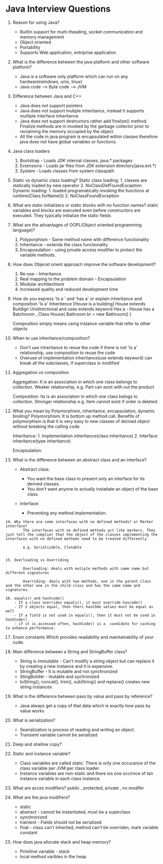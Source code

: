 # Java Interview Questions

1. Reason for using Java?
    - Builtin support for multi-theading, socket communication and memory management
    - Object oriented
    - Portability
    - Supports Web application, entriprise application
    
2. What is the difference between the java platform and other software platform?
    - Java is a software only platform which can run on any hardware(windows, unix, linux)
    - Java code --> Byte code --> JVM

3. Difference between Java and C++
    - Java does not support pointers
    - Java does not support mutiple inheritance, instead it supports multiple interface inheritance
    - Java does not support destructors rather add finalize() method. Finalize methods are in invoked by the garbage collector prior to reclaiming the memory occupied by the object.
    - All the code in java program is encapsulated within classes therefore java does not have global variables or functions.

4. Java class loaders
    1. Bootstrap - Loads JDK internal classes, java.* packages
    2. Extensions - Loads jar files from JDK extension directory(java.ext.*)
    3. System - Loads classes from system classpath

5. Static vs dynamic class loading?
    Static class loading: 
        1. classes are statically loaded by new operator
        2. NoClassDefFoundException
    Dynamic loading: 
        1. loaded programatically invoking the functions at runtime(Class.forName())
        2. NoClassFoundException

6. What are static initializers or static blocks with no function names?
      static variables and blocks are executed even before constructors are executed.
      They typically initialize the static fields
      
7. What are the advantages of OOPL(Object oriented programming language)?
     1. Polyporphism - Same method name with difference functionality
     2. Inheritance - extends the class functionality
     3. Encapusulation - using private access modifier to protect the variable methods.

8. How does Objecet orient approach improve the software development?
    1. Re-use - Inheritance
    2. Real mapping to the problem domain  - Encapsulation
    3. Modular architechture
    4. Increased quality and reduced development time

9. How do you express 'Is a ' and 'has a' or explain inheritance and composition
    'Is a'
        Inheritence [House is a building] House extends Buildign
        Unidirectional and uses extends keyword
    Has a - House has a Batchroom , 
      Class House{
        Bathroom br = new Bathroom()
      }
    
      Composition simply means using instance variable that refer to other objects
      
      
  10. When to use inheritance/composition?
      - Don't use inheritance to resue the code if there is not 'Is a' relationship, use composition to reuse the code
      - Overuse of implementation inheritance(use extends keyword) can break all the subclasses, if superclass is modified
      
      
  11. Aggregation vs composition
      
      Aggregation: It is an association in which one class belongs to collection. Weaker relationship, 
      e.g. Part can exist with out the product
      
      Composition: Its is an association in which one class belogs to collection. Stronger relationship
      e.g. Item cannot exist if order is deleted.
      
      
 12. What you mean by Polymorphism, inheritance, encapsulation, dynamic binding?
      Polymorphism: It is bottom up method call. Benefits of polymorphism is that it is very easy to new classes of derived object without breaking the calling code.
      
      Inheritance: 
          1. Implementation inheritance(class inheritance)
          2. Interface inheritance(type inheritance)

      Encapsulation: 
      
  13. What is the difference between an abstract class and an interface?
        - Abstract class: 
            - You want the base class to present only an interface for its derived classes.
            - You don't want anyone to actually instatiate an object of the base class.
          
         - Interface: 
            - Preventing any method implementation.


    14. Why there are some interfaces with no defined methods? or Marker interface?
            The interfaces with no defined methods act like markers. They just tell the complier that the object of the classes implementing the interfaces with no defined methods need to be treated differently.
            
            e.g. Serializable, Clonable
            
            
    15. Overloading vs Overriding
    
            Overloading: deals with mutiple methods with same name but different signatures
            
            Overriding: deals with two methods, one in the parent class and the other one in the child class and has the same name and signatures.
          
    16. equals() and hashcode() 
        - If a class overrides equals(), it must override hascode()
        - If 2 objects equal, then theri hasCOde values must be equal as well 
        - If a field is not used in equals(), then it must not be used in hashCode().
        - if it is accessed often, hashCode() is a  candidate for caching to enhance performance.
          
   17. Enum constants 
            Which provides readability and maintainability of your code.
    
  18. Main difference between a String and StringBuffer class?
        - String is immutable - Can't modify a string object but can replace it by creating a new instance and it is expensive.
        - StringBuffer - It is mutable and not synchronized
        - StingBuilder - mutable and sychronized
        - toString(), concat(), trim(), subString() and replace() creates new string instances

  19. What is the difference between pass by value and pass by reference?
        - Java always get a copy of that data which is exactly how pass by value works

  20. What is serialization?
        - Searialization is process of reading and writing an object.
        - Transient variable cannot be serialized

  21. Deep and shallow copy?
  22. Static and instance variable?
        - Class variables are called static. There is only one occurance of the class variable per JVM per class loader.
        - Instance variables are non-static and there ios one occirnce of tan instance variable in each class instance.
  23. What are acces modifiers?
        public , protected, private , no modifer
        
 24. What are the java modifiers?
        - static
        - abstract - cannot be instantiated, must be a superclass
        - synchronized 
        - trainient - Fields should not be serialized
        - final - class can't inherited, method can't be overriden, mark variable constant
  25. How does java allocate stack and heap memory?
        - Primitive variable - stack
        - local method varibles in the heap
        
    

  
